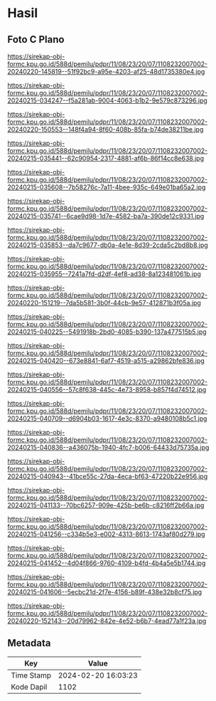 # Hasil

## Foto C Plano

https://sirekap-obj-formc.kpu.go.id/588d/pemilu/pdpr/11/08/23/20/07/1108232007002-20240220-145819--51f92bc9-a95e-4203-af25-48d1735380e4.jpg

https://sirekap-obj-formc.kpu.go.id/588d/pemilu/pdpr/11/08/23/20/07/1108232007002-20240215-034247--f5a281ab-9004-4063-b1b2-9e579c873296.jpg

https://sirekap-obj-formc.kpu.go.id/588d/pemilu/pdpr/11/08/23/20/07/1108232007002-20240220-150553--148f4a94-8f60-408b-85fa-b74de38211be.jpg

https://sirekap-obj-formc.kpu.go.id/588d/pemilu/pdpr/11/08/23/20/07/1108232007002-20240215-035441--62c90954-2317-4881-af6b-86f14cc8e638.jpg

https://sirekap-obj-formc.kpu.go.id/588d/pemilu/pdpr/11/08/23/20/07/1108232007002-20240215-035608--7b58276c-7a11-4bee-935c-649e01ba65a2.jpg

https://sirekap-obj-formc.kpu.go.id/588d/pemilu/pdpr/11/08/23/20/07/1108232007002-20240215-035741--6cae9d98-1d7e-4582-ba7a-390de12c9331.jpg

https://sirekap-obj-formc.kpu.go.id/588d/pemilu/pdpr/11/08/23/20/07/1108232007002-20240215-035853--da7c9677-db0a-4e1e-8d39-2cda5c2bd8b8.jpg

https://sirekap-obj-formc.kpu.go.id/588d/pemilu/pdpr/11/08/23/20/07/1108232007002-20240215-035955--7241a7fd-d2df-4ef8-ad38-8a123481061b.jpg

https://sirekap-obj-formc.kpu.go.id/588d/pemilu/pdpr/11/08/23/20/07/1108232007002-20240220-151219--7da5b581-3b0f-44cb-9e57-412871b3f05a.jpg

https://sirekap-obj-formc.kpu.go.id/588d/pemilu/pdpr/11/08/23/20/07/1108232007002-20240215-040225--5491918b-2bd0-4085-b390-137a477515b5.jpg

https://sirekap-obj-formc.kpu.go.id/588d/pemilu/pdpr/11/08/23/20/07/1108232007002-20240215-040420--673e8841-6af7-4519-a515-a29862bfe836.jpg

https://sirekap-obj-formc.kpu.go.id/588d/pemilu/pdpr/11/08/23/20/07/1108232007002-20240215-040556--57c8f638-445c-4e73-8958-b857f4d74512.jpg

https://sirekap-obj-formc.kpu.go.id/588d/pemilu/pdpr/11/08/23/20/07/1108232007002-20240215-040709--d6904b03-1617-4e3c-8370-a9480108b5c1.jpg

https://sirekap-obj-formc.kpu.go.id/588d/pemilu/pdpr/11/08/23/20/07/1108232007002-20240215-040836--a436075b-1940-4fc7-b006-64433d75735a.jpg

https://sirekap-obj-formc.kpu.go.id/588d/pemilu/pdpr/11/08/23/20/07/1108232007002-20240215-040943--41bce55c-27da-4eca-bf63-47220b22e956.jpg

https://sirekap-obj-formc.kpu.go.id/588d/pemilu/pdpr/11/08/23/20/07/1108232007002-20240215-041133--70bc6257-909e-425b-be6b-c8216ff2b66a.jpg

https://sirekap-obj-formc.kpu.go.id/588d/pemilu/pdpr/11/08/23/20/07/1108232007002-20240215-041256--c334b5e3-e002-4313-8613-1743af80d279.jpg

https://sirekap-obj-formc.kpu.go.id/588d/pemilu/pdpr/11/08/23/20/07/1108232007002-20240215-041452--4d04f866-9760-4109-b4fd-4b4a5e5b1744.jpg

https://sirekap-obj-formc.kpu.go.id/588d/pemilu/pdpr/11/08/23/20/07/1108232007002-20240215-041606--5ecbc21d-2f7e-4156-b89f-438e32b8cf75.jpg

https://sirekap-obj-formc.kpu.go.id/588d/pemilu/pdpr/11/08/23/20/07/1108232007002-20240220-152143--20d79962-842e-4e52-b6b7-4ead77a1f23a.jpg


## Metadata

| Key        | Value               |
| ---------- | ------------------- |
| Time Stamp | 2024-02-20 16:03:23 |
| Kode Dapil | 1102                |



